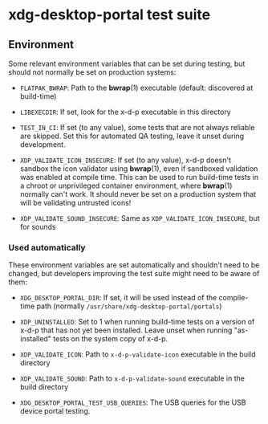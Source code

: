 xdg-desktop-portal test suite
=============================

## Environment

Some relevant environment variables that can be set during testing,
but should not normally be set on production systems:

* `FLATPAK_BWRAP`: Path to the **bwrap**(1) executable
    (default: discovered at build-time)

* `LIBEXECDIR`: If set, look for the x-d-p executable in this directory

* `TEST_IN_CI`: If set (to any value), some tests that are not always
    reliable are skipped.
    Set this for automated QA testing, leave it unset during development.

* `XDP_VALIDATE_ICON_INSECURE`: If set (to any value), x-d-p doesn't
    sandbox the icon validator using **bwrap**(1), even if sandboxed
    validation was enabled at compile time.
    This can be used to run build-time tests in a chroot or unprivileged
    container environment, where **bwrap**(1) normally can't work.
    It should never be set on a production system that will be validating
    untrusted icons!

* `XDP_VALIDATE_SOUND_INSECURE`: Same as `XDP_VALIDATE_ICON_INSECURE`,
    but for sounds

### Used automatically

These environment variables are set automatically and shouldn't need to be
changed, but developers improving the test suite might need to be aware
of them:

* `XDG_DESKTOP_PORTAL_DIR`: If set, it will be used instead of the
    compile-time path (normally `/usr/share/xdg-desktop-portal/portals`)

* `XDP_UNINSTALLED`: Set to 1 when running build-time tests on a version
    of x-d-p that has not yet been installed. Leave unset when running
    "as-installed" tests on the system copy of x-d-p.

* `XDP_VALIDATE_ICON`: Path to `x-d-p-validate-icon` executable in the
    build directory

* `XDP_VALIDATE_SOUND`: Path to `x-d-p-validate-sound` executable in the
    build directory

* `XDG_DESKTOP_PORTAL_TEST_USB_QUERIES`: The USB queries for the USB device
    portal testing.
